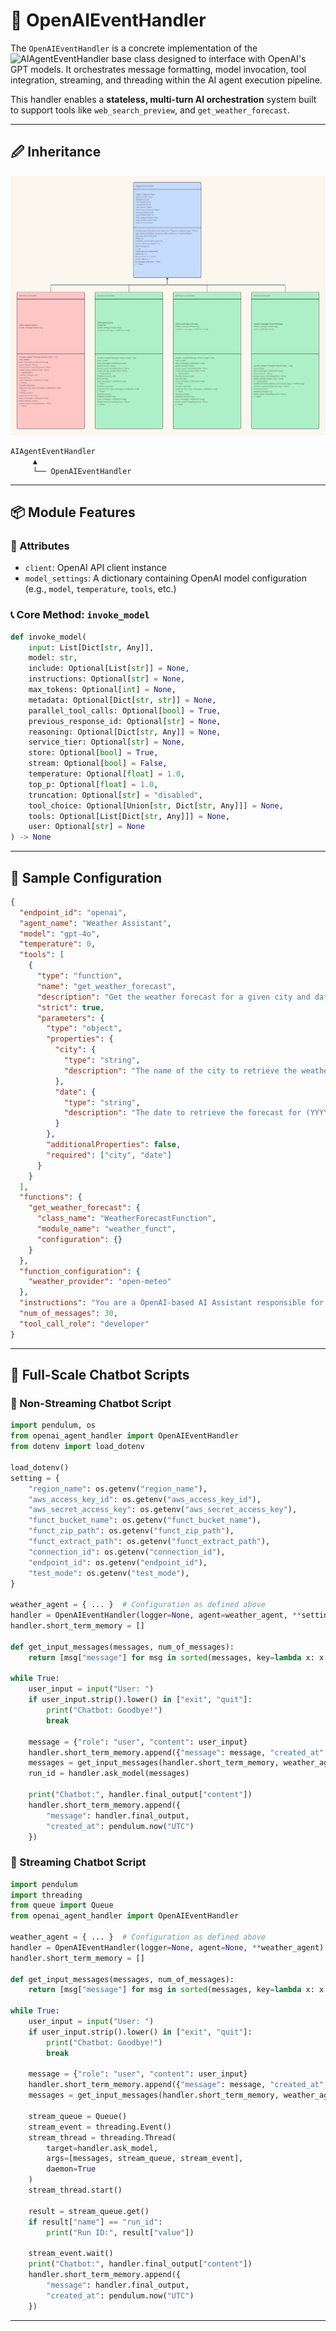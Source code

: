 # 🧠 OpenAIEventHandler

The `OpenAIEventHandler` is a concrete implementation of the ![`AIAgentEventHandler`](https://github.com/ideabosque/ai_agent_handler) base class designed to interface with OpenAI's GPT models. It orchestrates message formatting, model invocation, tool integration, streaming, and threading within the AI agent execution pipeline.

This handler enables a **stateless, multi-turn AI orchestration** system built to support tools like `web_search_preview`, and `get_weather_forecast`.

---

## 🖉 Inheritance

![AI Agent Event Handler Class Diagram](/images/ai_agent_event_handler_class_diagram.jpg)

```
AIAgentEventHandler
     ▲
     └── OpenAIEventHandler
```

---

## 📦 Module Features

### 🔧 Attributes

* `client`: OpenAI API client instance
* `model_settings`: A dictionary containing OpenAI model configuration (e.g., `model`, `temperature`, `tools`, etc.)

### 📞 Core Method: `invoke_model`

```python
def invoke_model(
    input: List[Dict[str, Any]],
    model: str,
    include: Optional[List[str]] = None,
    instructions: Optional[str] = None,
    max_tokens: Optional[int] = None,
    metadata: Optional[Dict[str, str]] = None,
    parallel_tool_calls: Optional[bool] = True,
    previous_response_id: Optional[str] = None,
    reasoning: Optional[Dict[str, Any]] = None,
    service_tier: Optional[str] = None,
    store: Optional[bool] = True,
    stream: Optional[bool] = False,
    temperature: Optional[float] = 1.0,
    top_p: Optional[float] = 1.0,
    truncation: Optional[str] = "disabled",
    tool_choice: Optional[Union[str, Dict[str, Any]]] = None,
    tools: Optional[List[Dict[str, Any]]] = None,
    user: Optional[str] = None
) -> None
```

---

## 📘 Sample Configuration

```json
{
  "endpoint_id": "openai",
  "agent_name": "Weather Assistant",
  "model": "gpt-4o",
  "temperature": 0,
  "tools": [
    {
      "type": "function",
      "name": "get_weather_forecast",
      "description": "Get the weather forecast for a given city and date",
      "strict": true,
      "parameters": {
        "type": "object",
        "properties": {
          "city": {
            "type": "string",
            "description": "The name of the city to retrieve the weather for."
          },
          "date": {
            "type": "string",
            "description": "The date to retrieve the forecast for (YYYY-MM-DD)."
          }
        },
        "additionalProperties": false,
        "required": ["city", "date"]
      }
    }
  ],
  "functions": {
    "get_weather_forecast": {
      "class_name": "WeatherForecastFunction",
      "module_name": "weather_funct",
      "configuration": {}
    }
  },
  "function_configuration": {
    "weather_provider": "open-meteo"
  },
  "instructions": "You are a OpenAI-based AI Assistant responsible for providing accurate weather information using the `get_weather_forecast` function. Analyze user input to extract city and date information, and call the tool accordingly. Always clarify ambiguous input and offer detailed yet concise responses.",
  "num_of_messages": 30,
  "tool_call_role": "developer"
}
```

---

## 💬 Full-Scale Chatbot Scripts

### 🔁 Non-Streaming Chatbot Script

```python
import pendulum, os
from openai_agent_handler import OpenAIEventHandler
from dotenv import load_dotenv

load_dotenv()
setting = {
    "region_name": os.getenv("region_name"),
    "aws_access_key_id": os.getenv("aws_access_key_id"),
    "aws_secret_access_key": os.getenv("aws_secret_access_key"),
    "funct_bucket_name": os.getenv("funct_bucket_name"),
    "funct_zip_path": os.getenv("funct_zip_path"),
    "funct_extract_path": os.getenv("funct_extract_path"),
    "connection_id": os.getenv("connection_id"),
    "endpoint_id": os.getenv("endpoint_id"),
    "test_mode": os.getenv("test_mode"),
}

weather_agent = { ... }  # Configuration as defined above
handler = OpenAIEventHandler(logger=None, agent=weather_agent, **setting)
handler.short_term_memory = []

def get_input_messages(messages, num_of_messages):
    return [msg["message"] for msg in sorted(messages, key=lambda x: x["created_at"], reverse=True)][:num_of_messages][::-1]

while True:
    user_input = input("User: ")
    if user_input.strip().lower() in ["exit", "quit"]:
        print("Chatbot: Goodbye!")
        break

    message = {"role": "user", "content": user_input}
    handler.short_term_memory.append({"message": message, "created_at": pendulum.now("UTC")})
    messages = get_input_messages(handler.short_term_memory, weather_agent["num_of_messages"])
    run_id = handler.ask_model(messages)

    print("Chatbot:", handler.final_output["content"])
    handler.short_term_memory.append({
        "message": handler.final_output,
        "created_at": pendulum.now("UTC")
    })
```

### 🔁 Streaming Chatbot Script

```python
import pendulum
import threading
from queue import Queue
from openai_agent_handler import OpenAIEventHandler

weather_agent = { ... }  # Configuration as defined above
handler = OpenAIEventHandler(logger=None, agent=None, **weather_agent)
handler.short_term_memory = []

def get_input_messages(messages, num_of_messages):
    return [msg["message"] for msg in sorted(messages, key=lambda x: x["created_at"], reverse=True)][:num_of_messages][::-1]

while True:
    user_input = input("User: ")
    if user_input.strip().lower() in ["exit", "quit"]:
        print("Chatbot: Goodbye!")
        break

    message = {"role": "user", "content": user_input}
    handler.short_term_memory.append({"message": message, "created_at": pendulum.now("UTC")})
    messages = get_input_messages(handler.short_term_memory, weather_agent["num_of_messages"])

    stream_queue = Queue()
    stream_event = threading.Event()
    stream_thread = threading.Thread(
        target=handler.ask_model,
        args=[messages, stream_queue, stream_event],
        daemon=True
    )
    stream_thread.start()

    result = stream_queue.get()
    if result["name"] == "run_id":
        print("Run ID:", result["value"])

    stream_event.wait()
    print("Chatbot:", handler.final_output["content"])
    handler.short_term_memory.append({
        "message": handler.final_output,
        "created_at": pendulum.now("UTC")
    })
```

---
